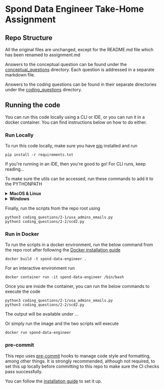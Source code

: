 # Spond Data Engineer Take-Home Assignment

## Repo Structure
All the original files are unchanged, except for the README.md file which has been renamed to assignment.md

Answers to the conceptual question can be found under the [conceptual_questions](conceptual_questions) directory.
Each question is addressed in a separate markdown file.

Answers to the coding questions can be found in their separate directories under the
[coding_questions](coding_questions) directory.

## Running the code
You can run this code locally using a CLI or IDE, or you can run it in a docker container.
You can find instructions below on how to do either.

### Run Locally
To run this code locally, make sure you have [pip](https://pip.pypa.io/en/stable/installation/#) installed and run

```shell
pip install -r requirements.txt
```
If you're running in an IDE, then you're good to go! For CLI runs, keep reading...

To make sure the utils can be accessed, run these commands to add it to the PYTHONPATH


<details><summary><b>MacOS & Linux</b></summary>

```shell
PYTHONPATH="<your_path>/spond-data-engineer/coding_questions:$PYTHONPATH"
export PYTHONPATH
```

</details>

<details><summary><b>Windows</b></summary>

```shell
set PYTHONPATH=%PYTHONPATH%;<your_path>\spond-data-engineer\coding_questions
```

</details>

Finally, run the scripts from the repo root using
```shell
python3 coding_questions/2-1/usa_admins_emails.py
python3 coding_questions/2-2/scd2.py
```


### Run in Docker
To run the scripts in a docker environment, run the below command from the repo root
 after following the [Docker installation guide](https://docs.docker.com/engine/install/)

```shell
docker build -t spond-data-engineer .
```

For an interactive environment run
```shell
docker container run -it spond-data-engineer /bin/bash
```

Once you are inside the container, you can run the below  commands to execute the code
```shell
python3 coding_questions/2-1/usa_admins_emails.py
python3 coding_questions/2-2/scd2.py
```
[//]: # (TODO: Add paths)
The output will be available under ...

Or simply run the image and the two scripts will execute
```shell
docker run spond-data-engineer
```

### pre-commit
This repo uses [pre-commit](https://pre-commit.com/) hooks to manage code style and formatting, among other things.
It is strongly recommended, although not required, to set this up locally before committing to this repo to make
sure the CI checks pass successfully.

You can follow the [installation guide](https://pre-commit.com/#installation) to set it up.
